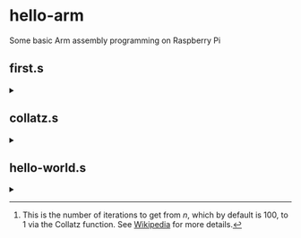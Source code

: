 # hello-arm
Some basic Arm assembly programming on Raspberry Pi

## first.s
<details ><summary> </summary>
Compile:

```
as -o first.o first.s
gcc -o first first.o
```
Run:
```
./first
```
Output: (nothing)
</details>
  
## collatz.s
<details ><summary> </summary>
Compile:
  
```
as -o collatz.o collatz.s
gcc -o collatz collatz.o
```
Run:
```
./collatz ; echo $?
```
Output: `25`[^1]
</details>


## hello-world.s
<details ><summary> </summary>
Compile
  
```
as -o hello-world.o hello-world.s
gcc -o hello-world hello-world.o
```
Run:
```
./hello-world
```
Output: `Hello, world!`
</details>

[^1]: This is the number of iterations to get from *n*, which by default is 100, to 1 via the Collatz function. See [Wikipedia](https://en.wikipedia.org/wiki/Collatz_conjecture) for more details.

